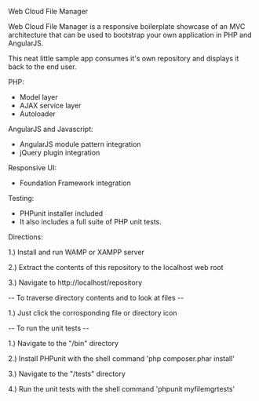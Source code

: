 Web Cloud File Manager

Web Cloud File Manager is a responsive boilerplate showcase of an MVC architecture that can be used to bootstrap your own application in PHP and AngularJS.

This neat little sample app consumes it's own repository and displays it back to the end user.

PHP:
- Model layer
- AJAX service layer
- Autoloader

AngularJS and Javascript:
- AngularJS module pattern integration
- jQuery plugin integration

Responsive UI:
- Foundation Framework integration

Testing:
- PHPunit installer included
- It also includes a full suite of PHP unit tests.

Directions:

1.) Install and run WAMP or XAMPP server

2.) Extract the contents of this repository to the localhost web root

3.) Navigate to http://localhost/repository

-- To traverse directory contents and to look at files --

1.)  Just click the corrosponding file or directory icon

-- To run the unit tests --

1.) Navigate to the "/bin" directory

2.) Install PHPunit with the shell command 'php composer.phar install'

3.) Navigate to the "/tests" directory

4.) Run the unit tests with the shell command 'phpunit myfilemgrtests'
